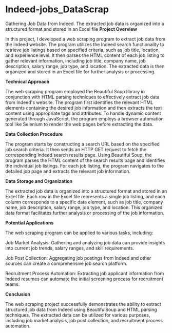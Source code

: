 # Indeed-jobs_DataScrap
Gathering Job Data from Indeed. The extracted job data is organized into a structured format and stored in an Excel file
**Project Overview**

In this project, I developed a web scraping program to extract job data from the Indeed website. The program utilizes the Indeed search functionality to retrieve job listings based on specified criteria, such as job title, location, and experience level. It then parses the HTML content of each job listing to gather relevant information, including job title, company name, job description, salary range, job type, and location. The extracted data is then organized and stored in an Excel file for further analysis or processing.

**Technical Approach**

The web scraping program employed the Beautiful Soup library in conjunction with HTML parsing techniques to effectively extract job data from Indeed's website. The program first identifies the relevant HTML elements containing the desired job information and then extracts the text content using appropriate tags and attributes. To handle dynamic content generated through JavaScript, the program employs a browser automation tool like Selenium to render the web pages before extracting the data.

**Data Collection Procedure**

The program starts by constructing a search URL based on the specified job search criteria. It then sends an HTTP GET request to fetch the corresponding Indeed search results page. Using Beautiful Soup, the program parses the HTML content of the search results page and identifies the individual job listings. For each job listing, the program navigates to the detailed job page and extracts the relevant job information.

**Data Storage and Organization**

The extracted job data is organized into a structured format and stored in an Excel file. Each row in the Excel file represents a single job listing, and each column corresponds to a specific data element, such as job title, company name, job description, salary range, job type, and location. This organized data format facilitates further analysis or processing of the job information.

**Potential Applications**

The web scraping program can be applied to various tasks, including:

Job Market Analysis: Gathering and analyzing job data can provide insights into current job trends, salary ranges, and skill requirements.

Job Post Collection: Aggregating job postings from Indeed and other sources can create a comprehensive job search platform.

Recruitment Process Automation: Extracting job applicant information from Indeed resumes can automate the initial screening process for recruitment teams.

**Conclusion**

The web scraping project successfully demonstrates the ability to extract structured job data from Indeed using BeautifulSoup and HTML parsing techniques. The extracted data can be utilized for various purposes, including job market analysis, job post collection, and recruitment process automation.
